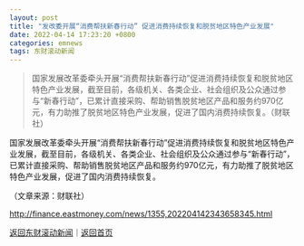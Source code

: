 ```yaml
---
layout: post
title: "发改委开展“消费帮扶新春行动” 促进消费持续恢复和脱贫地区特色产业发展"
date: 2022-04-14 17:23:20 +0800
categories: emnews
tags: 东财滚动新闻
---
```

> 国家发展改革委牵头开展“消费帮扶新春行动”促进消费持续恢复和脱贫地区特色产业发展，截至目前，各级机关、各类企业、社会组织及公众通过参与“新春行动”，已累计直接采购、帮助销售脱贫地区产品和服务约970亿元，有力助推了脱贫地区特色产业发展，促进了国内消费持续恢复。（财联社）

<p>国家发展改革委牵头开展“消费帮扶新春行动”促进消费持续恢复和脱贫地区特色产业发展，截至目前，各级机关、各类企业、社会组织及公众通过参与“新春行动”，已累计直接采购、帮助销售脱贫地区产品和服务约970亿元，有力助推了脱贫地区特色产业发展，促进了国内消费持续恢复。</p><p class="em_media">（文章来源：财联社）</p>

<http://finance.eastmoney.com/news/1355,202204142343658345.html>

[返回东财滚动新闻](//finews.withounder.com/emnews/)｜[返回首页](//finews.withounder.com/)